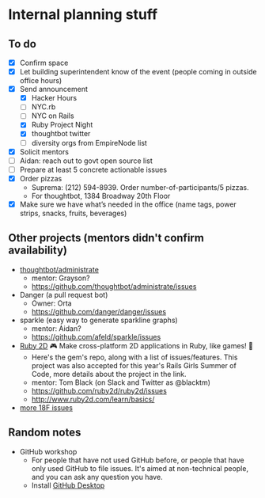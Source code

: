# Internal planning stuff

## To do

- [x] Confirm space
- [x] Let building superintendent know of the event (people coming in outside office hours)
- [x] Send announcement
   - [x] Hacker Hours
   - [ ] NYC.rb
   - [ ] NYC on Rails
   - [x] Ruby Project Night
   - [x] thoughtbot twitter
   - [ ] diversity orgs from EmpireNode list
- [x] Solicit mentors
- [ ] Aidan: reach out to govt open source list
- [ ] Prepare at least 5 concrete actionable issues
- [x] Order pizzas
  - Suprema: (212) 594-8939. Order number-of-participants/5 pizzas.
  - For thoughtbot, 1384 Broadway 20th Floor
- [x] Make sure we have what’s needed in the office (name tags, power strips, snacks, fruits, beverages)

## Other projects (mentors didn't confirm availability)

* [thoughtbot/administrate](https://github.com/thoughtbot/administrate)
  * mentor: Grayson?
  * https://github.com/thoughtbot/administrate/issues
* Danger (a pull request bot)
  * Owner: Orta
  * https://github.com/danger/danger/issues
* sparkle (easy way to generate sparkline graphs)
  * mentor: Aidan?
  * https://github.com/afeld/sparkle/issues
* [Ruby 2D](https://github.com/ruby2d/ruby2d) 🎮 Make cross-platform 2D applications in Ruby, like games! 👾
  * Here's the gem's repo, along with a list of issues/features. This project was also accepted for this year's Rails Girls Summer of Code, more details about the project in the link.
  * mentor: Tom Black (on Slack and Twitter as @blacktm)
  * https://github.com/ruby2d/ruby2d/issues
  * http://www.ruby2d.com/learn/basics/
* [more 18F issues](https://github.com/search?l=Ruby&q=org%3A18f++label%3A%22help+wanted%22+&state=open&type=Issues)

## Random notes

* GitHub workshop
   * For people that have not used GitHub before, or people that have only used GitHub to file issues. It's aimed at non-technical people, and you can ask any question you have.
   * Install [GitHub Desktop](https://desktop.github.com/)
